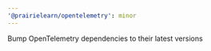 ```yaml
---
'@prairielearn/opentelemetry': minor
---
```


Bump OpenTelemetry dependencies to their latest versions
